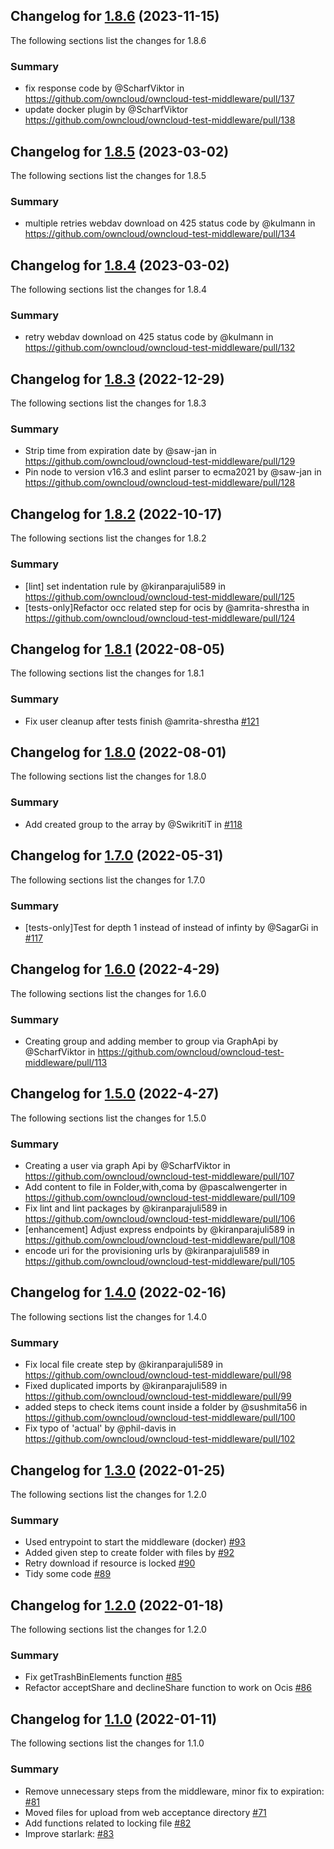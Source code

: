 ## Changelog for [1.8.6] (2023-11-15)
The following sections list the changes for 1.8.6

[1.8.6]: https://github.com/owncloud/owncloud-test-middleware/compare/v1.8.5...v1.8.6

### Summary
- fix response code by @ScharfViktor in https://github.com/owncloud/owncloud-test-middleware/pull/137
- update docker plugin by @ScharfViktor https://github.com/owncloud/owncloud-test-middleware/pull/138

## Changelog for [1.8.5] (2023-03-02)
The following sections list the changes for 1.8.5

[1.8.5]: https://github.com/owncloud/owncloud-test-middleware/compare/v1.8.4...v1.8.5

### Summary
- multiple retries webdav download on 425 status code by @kulmann in https://github.com/owncloud/owncloud-test-middleware/pull/134

## Changelog for [1.8.4] (2023-03-02)
The following sections list the changes for 1.8.4

[1.8.4]: https://github.com/owncloud/owncloud-test-middleware/compare/v1.8.3...v1.8.4

### Summary
- retry webdav download on 425 status code by @kulmann in https://github.com/owncloud/owncloud-test-middleware/pull/132

## Changelog for [1.8.3] (2022-12-29)
The following sections list the changes for 1.8.3

[1.8.3]: https://github.com/owncloud/owncloud-test-middleware/compare/v1.8.2...v1.8.3

### Summary
- Strip time from expiration date by @saw-jan in https://github.com/owncloud/owncloud-test-middleware/pull/129
- Pin node to version v16.3 and eslint parser to ecma2021 by @saw-jan in https://github.com/owncloud/owncloud-test-middleware/pull/128

## Changelog for [1.8.2] (2022-10-17)
The following sections list the changes for 1.8.2

[1.8.2]: https://github.com/owncloud/owncloud-test-middleware/compare/v1.8.1...v1.8.2

### Summary
- [lint] set indentation rule by @kiranparajuli589 in https://github.com/owncloud/owncloud-test-middleware/pull/125
- [tests-only]Refactor occ related step for ocis by @amrita-shrestha in https://github.com/owncloud/owncloud-test-middleware/pull/124

## Changelog for [1.8.1] (2022-08-05)
The following sections list the changes for 1.8.1

[1.8.1]: https://github.com/owncloud/owncloud-test-middleware/compare/v1.8.0...v1.8.1

### Summary
- Fix user cleanup after tests finish @amrita-shrestha  [#121](https://github.com/owncloud/owncloud-test-middleware/pull/121)

## Changelog for [1.8.0] (2022-08-01)
The following sections list the changes for 1.8.0

[1.8.0]: https://github.com/owncloud/owncloud-test-middleware/compare/v1.7.0...v1.8.0

### Summary
- Add created group to the array by @SwikritiT in [#118](https://github.com/owncloud/owncloud-test-middleware/pull/118)

## Changelog for [1.7.0] (2022-05-31)
The following sections list the changes for 1.7.0

[1.7.0]: https://github.com/owncloud/owncloud-test-middleware/compare/v1.6.0...v1.7.0

### Summary
- [tests-only]Test for depth 1 instead of instead of infinty by @SagarGi in [#117](https://github.com/owncloud/owncloud-test-middleware/pull/117)

## Changelog for [1.6.0] (2022-4-29)
The following sections list the changes for 1.6.0

[1.6.0]: https://github.com/owncloud/owncloud-test-middleware/compare/v1.5.0...v1.6.0

### Summary
- Creating group and adding member to group via GraphApi by @ScharfViktor in https://github.com/owncloud/owncloud-test-middleware/pull/113

## Changelog for [1.5.0] (2022-4-27)
The following sections list the changes for 1.5.0

[1.5.0]: https://github.com/owncloud/owncloud-test-middleware/compare/v1.4.0...v1.5.0

### Summary
- Creating a user via graph Api by @ScharfViktor in https://github.com/owncloud/owncloud-test-middleware/pull/107
- Add content to file in Folder,with,coma by @pascalwengerter in https://github.com/owncloud/owncloud-test-middleware/pull/109
- Fix lint and lint packages by @kiranparajuli589 in https://github.com/owncloud/owncloud-test-middleware/pull/106
- [enhancement] Adjust express endpoints by @kiranparajuli589 in https://github.com/owncloud/owncloud-test-middleware/pull/108
- encode uri for the provisioning urls by @kiranparajuli589 in https://github.com/owncloud/owncloud-test-middleware/pull/105

## Changelog for [1.4.0] (2022-02-16)

The following sections list the changes for 1.4.0

[1.4.0]: https://github.com/owncloud/owncloud-test-middleware/compare/v1.3.0...v1.4.0

### Summary
- Fix local file create step by @kiranparajuli589 in https://github.com/owncloud/owncloud-test-middleware/pull/98
- Fixed duplicated imports by @kiranparajuli589 in https://github.com/owncloud/owncloud-test-middleware/pull/99
- added steps to check items count inside a folder by @sushmita56 in https://github.com/owncloud/owncloud-test-middleware/pull/100
- Fix typo of 'actual' by @phil-davis in https://github.com/owncloud/owncloud-test-middleware/pull/102

## Changelog for [1.3.0] (2022-01-25)

The following sections list the changes for 1.2.0

[1.3.0]: https://github.com/owncloud/owncloud-test-middleware/compare/v1.2.0...v1.3.0

### Summary
- Used entrypoint to start the middleware (docker) [#93](https://github.com/owncloud/owncloud-test-middleware/pull/93)
- Added given step to create folder with files by [#92](https://github.com/owncloud/owncloud-test-middleware/pull/92)
- Retry download if resource is locked [#90](https://github.com/owncloud/owncloud-test-middleware/pull/90)
- Tidy some code [#89](https://github.com/owncloud/owncloud-test-middleware/pull/89)

## Changelog for [1.2.0] (2022-01-18)

The following sections list the changes for 1.2.0

[1.2.0]: https://github.com/owncloud/owncloud-test-middleware/compare/v1.1.0...v1.2.0

### Summary

- Fix getTrashBinElements function [#85](https://github.com/owncloud/owncloud-test-middleware/pull/85)
- Refactor acceptShare and declineShare function to work on Ocis [#86](https://github.com/owncloud/owncloud-test-middleware/pull/86)


## Changelog for [1.1.0] (2022-01-11)

The following sections list the changes for 1.1.0

[1.1.0]: https://github.com/owncloud/owncloud-test-middleware/compare/v1.0.0...v1.1.0

### Summary

- Remove unnecessary steps from the middleware, minor fix to expiration: [#81](https://github.com/owncloud/owncloud-test-middleware/pull/81)
- Moved files for upload from web acceptance directory [#71](https://github.com/owncloud/owncloud-test-middleware/pull/71)
- Add functions related to locking file [#82](https://github.com/owncloud/owncloud-test-middleware/pull/82)
- Improve starlark: [#83](https://github.com/owncloud/owncloud-test-middleware/pull/83)
